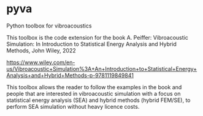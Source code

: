 # pyva
Python toolbox for vibroacoustics

This toolbox is the code extension for the book 
A. Peiffer: Vibroacoustic Simulation: In Introduction to Statistical Energy Analysis and Hybrid Methods, John Wiley, 2022

https://www.wiley.com/en-us/Vibroacoustic+Simulation%3A+An+Introduction+to+Statistical+Energy+Analysis+and+Hybrid+Methods-p-9781119849841

This toolbox allows the reader to follow the examples in the book and people that are interested in vibroacoustic simulation with a focus on 
statistical energy analysis (SEA) and hybrid methods (hybrid FEM/SE), to perform SEA simulation without heavy licence costs.

